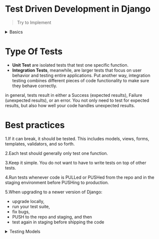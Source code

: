 # Test Driven Development in Django
> Try to Implement
<details>
  <summary>Basics</summary>

## Setup

initilize django virtual environment
```python
pip install pipenv
pipenv shell
```

install django & DRF 
```python
pipenv install django && djangorestframework
```

install DRF and add it to INSTALLED_APPS:
```python
pipenv install coverage
```

</details>

# Type Of Tests

* __Unit Test__ are isolated tests that test one specific function.  
* __Integration Tests__, meanwhile, are larger tests that focus on user behavior and testing entire applications. Put another way, integration testing combines different pieces of code functionality to make sure they behave correctly.

in general, tests result in either a Success (expected results), Failure (unexpected results), or an error. You not only need to test for expected results, but also how well your code handles unexpected results.

# Best practices

1.If it can break, it should be tested. This includes models, views, forms, templates, validators, and so forth.

2.Each test should generally only test one function.

3.Keep it simple. You do not want to have to write tests on top of other tests.

4.Run tests whenever code is PULLed or PUSHed from the repo and in the staging environment before PUSHing to production.

5.When upgrading to a newer version of Django:
  * upgrade locally,
  * run your test suite,
  * fix bugs,
  * PUSH to the repo and staging, and then
  * test again in staging before shipping the code

<details>
  <summary>Testing Models</summary>
## Setup
install coverage and add it to INSTALLED_APPS:
```python
pip install coverage==3.6
```

## Run Coverage  
```python
coverage run manage.py test movies -v 2

```
Build your report to see where testing should begin:
```python
coverage html
```
</details>

